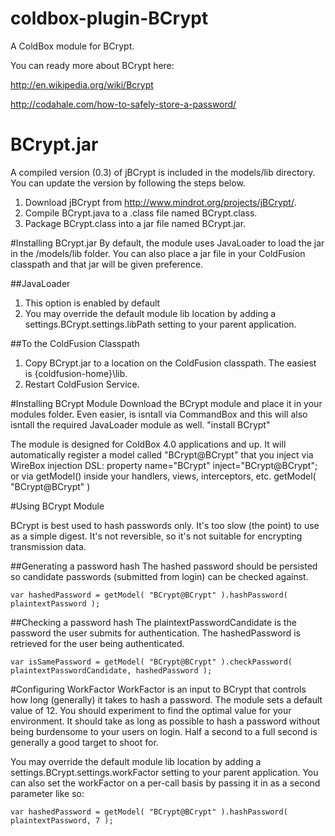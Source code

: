 coldbox-plugin-BCrypt
=====================

A ColdBox module for BCrypt.

You can ready more about BCrypt here:

http://en.wikipedia.org/wiki/Bcrypt

http://codahale.com/how-to-safely-store-a-password/

# BCrypt.jar
A compiled version (0.3) of jBCrypt is included in the models/lib directory.  You can update the version by following the steps below.

1. Download jBCrypt from http://www.mindrot.org/projects/jBCrypt/.
2. Compile BCrypt.java to a .class file named BCrypt.class.
3. Package BCrypt.class into a jar file named BCrypt.jar.

#Installing BCrypt.jar
By default, the module uses JavaLoader to load the jar in the /models/lib folder.  You can also place a jar file in your ColdFusion classpath and that jar will be given preference.  

##JavaLoader
1. This option is enabled by default
2. You may override the default module lib location by adding a settings.BCrypt.settings.libPath setting to your parent application.

##To the ColdFusion Classpath
1. Copy BCrypt.jar to a location on the ColdFusion classpath.  The easiest is {coldfusion-home}\lib\.
2. Restart ColdFusion Service.

#Installing BCrypt Module
Download the BCrypt module and place it in your modules folder.  Even easier, is isntall via CommandBox and this will also isntall the required JavaLoader module as well.  "install BCrypt"

The module is designed for ColdBox 4.0 applications and up.  It will automatically register a model called "BCrypt@BCrypt" that you inject via WireBox injection DSL:
property name="BCrypt" inject="BCrypt@BCrypt";
or via getModel() inside your handlers, views, interceptors, etc.
getModel( "BCrypt@BCrypt" )

#Using BCrypt Module

BCrypt is best used to hash passwords only.  It's too slow (the point) to use as a simple digest.  It's not reversible, so it's not suitable for encrypting transmission data.

##Generating a password hash
The hashed password should be persisted so candidate passwords (submitted from login) can be checked against.

    var hashedPassword = getModel( "BCrypt@BCrypt" ).hashPassword( plaintextPassword );
    
##Checking a password hash
The plaintextPasswordCandidate is the password the user submits for authentication.  The hashedPassword is retrieved for the user being authenticated.

    var isSamePassword = getModel( "BCrypt@BCrypt" ).checkPassword( plaintextPasswordCandidate, hashedPassword );

#Configuring WorkFactor
WorkFactor is an input to BCrypt that controls how long (generally) it takes to hash a password.  The module sets a default value of 12.  You should experiment to find the optimal value for your environment.  It should take as long as possible to hash a password without being burdensome to your users on login.  Half a second to a full second is generally a good target to shoot for.

You may override the default module lib location by adding a settings.BCrypt.settings.workFactor setting to your parent application.
You can also set the workFactor on a per-call basis by passing it in as a second parameter like so:

    var hashedPassword = getModel( "BCrypt@BCrypt" ).hashPassword( plaintextPassword, 7 );